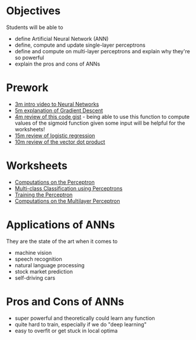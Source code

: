 # Objectives
Students will be able to
- define Artificial Neural Network (ANN)
- define, compute and update single-layer perceptrons
- define and compute on multi-layer perceptrons and explain why they're so powerful
- explain the pros and cons of ANNs

# Prework
- [3m intro video to Neural Networks](https://www.youtube.com/watch?v=HZFvLGYa2_w)
- [5m explanation of Gradient Descent](https://www.youtube.com/watch?v=umAeJ7LMCfU)
- [4m review of this code gist](https://gist.github.com/suneel0101/801ec933307c86cdac7b) - being able to use this function to compute values of the sigmoid function given some input will be helpful for the worksheets!
- [15m review of logistic regression](https://www.youtube.com/watch?v=-Z2a_mzl9LM)
- [10m review of the vector dot product](https://www.khanacademy.org/math/linear-algebra/vectors_and_spaces/dot_cross_products/v/vector-dot-product-and-vector-length)

# Worksheets
- [Computations on the Perceptron](https://s3-us-west-2.amazonaws.com/ga-dat-2015-suneel/worksheets/ANNs/ANN_wksht1.pdf)
- [Multi-class Classification using Perceptrons](https://s3-us-west-2.amazonaws.com/ga-dat-2015-suneel/worksheets/ANNs/ANN_wksht_2.pdf)
- [Training the Perceptron](https://s3-us-west-2.amazonaws.com/ga-dat-2015-suneel/worksheets/ANNs/ANN_wksht_3.pdf)
- [Computations on the Multilayer Perceptron](https://s3-us-west-2.amazonaws.com/ga-dat-2015-suneel/worksheets/ANNs/ANN_wksht_4.pdf)

# Applications of ANNs
They are the state of the art when it comes to
- machine vision
- speech recognition
- natural language processing
- stock market prediction
- self-driving cars

# Pros and Cons of ANNs
- super powerful and theoretically could learn any function
- quite hard to train, especially if we do "deep learning"
- easy to overfit or get stuck in local optima

